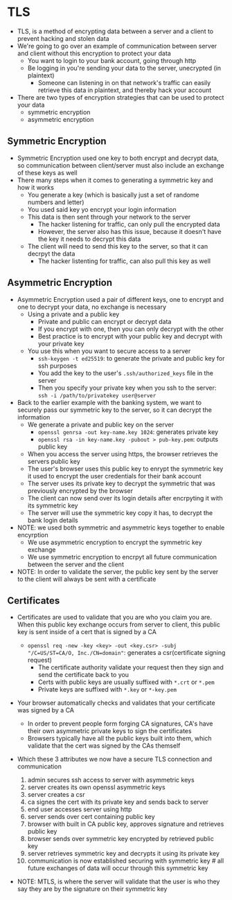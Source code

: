 <h1>TLS</h1>
 
* TLS, is a method of encrypting data between a server and a client to prevent hacking and stolen data
* We're going to go over an example of communication between server and client without this encryption to protect your data
  - You want to login to your bank account, going through http
  - Be logging in you're sending your data to the server, unecrypted (in plaintext)
    * Someone can listening in on that network's traffic can easily retrieve this data in plaintext, and thereby hack your account
* There are two types of encryption strategies that can be used to protect your data
  - symmetric encryption
  - asymmetric encryption
<h2>Symmetric Encryption</h2>
 
* Symmetric Encryption used one key to both encrypt and decrypt data, so communication between client/server must also include an exchange of these keys as well
* There many steps when it comes to generating a symmetric key and how it works
  - You generate a key (which is basically just a set of randome numbers and letter)
  - You used said key yo encrypt your login information
  - This data is then sent through your network to the server
    * The hacker listening for traffic, can only pull the encrypted data
    * However, the server also has this issue, because it doesn't have the key it needs to decrypt this data
  - The client will need to send this key to the server, so that it can decrpyt the data
    * The hacker listenting for traffic, can also pull this key as well
<h2>Asymmetric Encryption</h2>
 
* Asymmetric Encryption used a pair of different keys, one to encrypt and one to decrypt your data, no exchange is necessary
  - Using a private and a public key
    * Private and public can encrypt or decrypt data
    * If you encrypt with one, then you can only decrypt with the other
    * Best practice is to encrypt with your public key and decrypt with your private key
  - You use this when you want to secure access to a server
    * `ssh-keygen -t ed25519`: to generate the private and public key for ssh purposes
    * You add the key to the user's `.ssh/authorized_keys` file in the server
    * Then you specify your private key when you ssh to the server: `ssh -i /path/to/privatekey user@server`
* Back to the earlier example with the banking system, we want to securely pass our symmetric key to the server, so it can decrypt the information
  - We generate a private and public key on the server
    * `openssl genrsa -out key-name.key 1024`: generates private key
    * `openssl rsa -in key-name.key -pubout > pub-key.pem`: outputs public key
  - When you access the server using https, the browser retrieves the servers public key
  - The user's browser uses this public key to enrypt the symmetric key it used to encrypt the user credentials for their bank account
  - The server uses its private key to decrypt the symmetric that was previously encrypted by the browser
  - The client can now send over its login details after encrpyting it with its symmetric key
  - The server will use the symmetric key copy it has, to decrypt the bank login details
* NOTE: we used both symmetric and asymmetric keys together to enable encyrption
  - We use asymmetric encryption to encrypt the symmetric key exchange
  - We use symmetric encryption to encrpyt all future communication between the server and the client
* NOTE: In order to validate the server, the public key sent by the server to the client will always be sent with a certificate
<h2>Certificates</h2>
 
* Certificates are used to validate that you are who you claim you are. When this public key exchange occurs from server to client, this public key is sent inside of a cert that is signed by a CA
  - `openssl req -new -key <key> -out <key.csr> -subj "/C=US/ST=CA/O, Inc./CN=domain"`: generates a csr(certificate signing request)
    * The certificate authority validate your request then they sign and send the certificate back to you 
    * Certs with public keys are usually suffixed with `*.crt` or `*.pem`
    * Private keys are suffixed with `*.key` or `*-key.pem`
* Your browser automatically checks and validates that your certificate was signed by a CA
  - In order to prevent people form forging CA signatures, CA's have their own asymmetric private keys to sign the certificates
  - Browsers typically have all the public keys built into them, which validate that the cert was signed by the CAs themself
* Which these 3 attributes we now have a secure TLS connection and communication
  1. admin secures ssh access to server with asymmetric keys
  2. server creates its own openssl asymmetric keys
  3. server creates a csr
  4. ca signes the cert with its private key and sends back to server
  5. end user accesses server using http
  6. server sends over cert containing public key
  7. browser with built in CA public key, approves signature and retrieves public key
  8. browser sends over symmetric key encrypted by retrieved public key
  9. server retrieves symmetric key and decrypts it using its private key
  10. communication is now established securing with symmetric key # all future exchanges of data will occur through this symmetric key

* NOTE: MTLS, is where the server will validate that the user is who they say they are by the signature on their symmetric key

